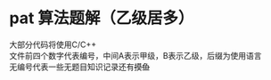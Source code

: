 pat 算法题解（乙级居多）
===
  大部分代码将使用C/C++<br>
  文件前四个数字代表编号，中间A表示甲级，B表示乙级，后缀为使用语言<br>
  无编号代表一些无题目知识记录还有~~摸鱼~~
